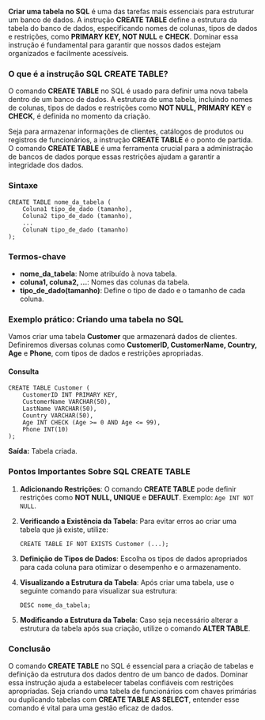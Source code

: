 **Criar uma tabela no SQL** é uma das tarefas mais essenciais para estruturar um banco de dados. A instrução **CREATE TABLE** define a estrutura da tabela do banco de dados, especificando nomes de colunas, tipos de dados e restrições, como **PRIMARY KEY, NOT NULL** e **CHECK**. Dominar essa instrução é fundamental para garantir que nossos dados estejam organizados e facilmente acessíveis.

### **O que é a instrução SQL CREATE TABLE?**

O comando **CREATE TABLE** no SQL é usado para definir uma nova tabela dentro de um banco de dados. A estrutura de uma tabela, incluindo nomes de colunas, tipos de dados e restrições como **NOT NULL, PRIMARY KEY** e **CHECK**, é definida no momento da criação.

Seja para armazenar informações de clientes, catálogos de produtos ou registros de funcionários, a instrução **CREATE TABLE** é o ponto de partida. O comando **CREATE TABLE** é uma ferramenta crucial para a administração de bancos de dados porque essas restrições ajudam a garantir a integridade dos dados.

### **Sintaxe**

```
CREATE TABLE nome_da_tabela (
    Coluna1 tipo_de_dado (tamanho),
    Coluna2 tipo_de_dado (tamanho),
    ...
    ColunaN tipo_de_dado (tamanho)
);
```

### **Termos-chave**

- **nome_da_tabela**: Nome atribuído à nova tabela.
- **coluna1, coluna2, ...**: Nomes das colunas da tabela.
- **tipo_de_dado(tamanho)**: Define o tipo de dado e o tamanho de cada coluna.

### **Exemplo prático: Criando uma tabela no SQL**

Vamos criar uma tabela **Customer** que armazenará dados de clientes. Definiremos diversas colunas como **CustomerID, CustomerName, Country, Age** e **Phone**, com tipos de dados e restrições apropriadas.

#### **Consulta**

```
CREATE TABLE Customer (
    CustomerID INT PRIMARY KEY,
    CustomerName VARCHAR(50),
    LastName VARCHAR(50),
    Country VARCHAR(50),
    Age INT CHECK (Age >= 0 AND Age <= 99),
    Phone INT(10)
);
```

**Saída:** Tabela criada.

### **Pontos Importantes Sobre SQL CREATE TABLE**

1. **Adicionando Restrições**: O comando **CREATE TABLE** pode definir restrições como **NOT NULL, UNIQUE** e **DEFAULT**. Exemplo: `Age INT NOT NULL`.

2. **Verificando a Existência da Tabela**: Para evitar erros ao criar uma tabela que já existe, utilize:

    ```
    CREATE TABLE IF NOT EXISTS Customer (...);
    ```
    
3. **Definição de Tipos de Dados**: Escolha os tipos de dados apropriados para cada coluna para otimizar o desempenho e o armazenamento.
    
4. **Visualizando a Estrutura da Tabela**: Após criar uma tabela, use o seguinte comando para visualizar sua estrutura:

    ```
    DESC nome_da_tabela;
    ```

5. **Modificando a Estrutura da Tabela**: Caso seja necessário alterar a estrutura da tabela após sua criação, utilize o comando **ALTER TABLE**.

### **Conclusão**

O comando **CREATE TABLE** no SQL é essencial para a criação de tabelas e definição da estrutura dos dados dentro de um banco de dados. Dominar essa instrução ajuda a estabelecer tabelas confiáveis com restrições apropriadas. Seja criando uma tabela de funcionários com chaves primárias ou duplicando tabelas com **CREATE TABLE AS SELECT**, entender esse comando é vital para uma gestão eficaz de dados.


